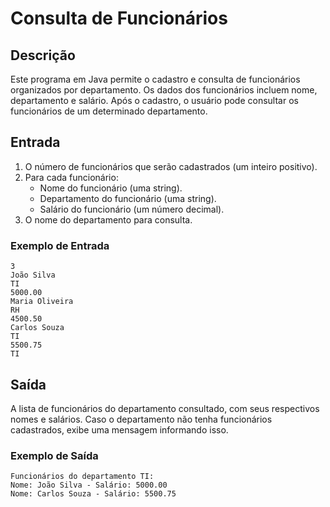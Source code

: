 # Consulta de Funcionários

## Descrição
Este programa em Java permite o cadastro e consulta de funcionários organizados por departamento. Os dados dos funcionários incluem nome, departamento e salário. Após o cadastro, o usuário pode consultar os funcionários de um determinado departamento.

## Entrada
1. O número de funcionários que serão cadastrados (um inteiro positivo).
2. Para cada funcionário:
   - Nome do funcionário (uma string).
   - Departamento do funcionário (uma string).
   - Salário do funcionário (um número decimal).
3. O nome do departamento para consulta.

### Exemplo de Entrada
```
3
João Silva
TI
5000.00
Maria Oliveira
RH
4500.50
Carlos Souza
TI
5500.75
TI
```

## Saída
A lista de funcionários do departamento consultado, com seus respectivos nomes e salários. Caso o departamento não tenha funcionários cadastrados, exibe uma mensagem informando isso.

### Exemplo de Saída
```
Funcionários do departamento TI:
Nome: João Silva - Salário: 5000.00
Nome: Carlos Souza - Salário: 5500.75
```


